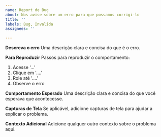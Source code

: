 ```yaml
---
name: Report de Bug
about: Nos avise sobre um erro para que possamos corrigi-lo
title: ''
labels: Bug, Invalida
assignees: ''

---
```


**Descreva o erro**
Uma descrição clara e concisa do que é o erro.

**Para Reproduzir**
Passos para reproduzir o comportamento:

1. Acesse '...'
2. Clique em '....'
3. Role até '....'
4. Observe o erro

**Comportamento Esperado**
Uma descrição clara e concisa do que você esperava que acontecesse.

**Capturas de Tela**
Se aplicável, adicione capturas de tela para ajudar a explicar o problema.

**Contexto Adicional**
Adicione qualquer outro contexto sobre o problema aqui.

